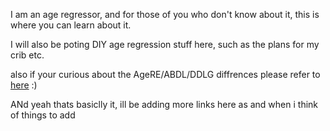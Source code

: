 I am an age regressor, and for those of you who don't know about it, this is where you can learn about it.

I will also be poting DIY age regression stuff here, such as the plans for my crib etc.

also if your curious about the AgeRE/ABDL/DDLG diffrences please refer to [here](agre_vs_ddlg.html) :)

ANd yeah thats basiclly it, ill be adding more links here as and when i think of things to add
